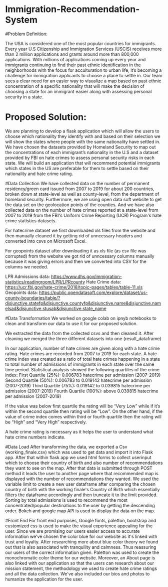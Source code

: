 # Immigration-Recommendation-System

#Problem Definition: 

The USA is considered one of the most popular countries for immigrants. Every year U.S Citizenship and Immigration Services (USCIS) receives more than 2 million applications and grants around more than 800,000 applications.  With millions of applications coming up every year and immigrants continuing to find their past ethnic identification in the neighborhoods with the focus for acculturation to urban life, it’s becoming a challenge for immigration applicants to choose a place to settle in. Our team sees a clear need for an easier way to visualize a map based on past ethnic concentration of a specific nationality that will make the decision of choosing a state for an immigrant easier along with assessing personal security in a state. 

# Proposed Solution: 

We are planning to develop a flask application which will allow the users to choose which nationality they identify with and based on their selection we will show the states where people with the same nationality have settled in. We have chosen the datasets provided by Homeland Security to map out the concentrations of each immigrant’s nationality in the U.S and a dataset provided by FBI on hate crimes to assess personal security risks in each state. We will build an application that will recommend potential immigrants which states in the US are preferable for them to settle based on their nationality and hate crime rating. 

#Data Collection
We have collected data on the number of permanent residency/green card issued from 2007 to 2019 for about 200 countries, broken down at state-level as well as county-level, from the department of homeland security. Furthermore, we are using open data soft website to get the data set on the geolocation points of the counties.  And we have also collected data on the number of hate crimes reported at a state-level from 2007 to 2019 from the FBI's Uniform Crime Reporting (UCR) Program's hate crime statistics datasets.

For hatecrime dataset we first downloaded xls files from the website and then manually cleaned it by getting rid of unncessary headers and converted into csvs on Microsoft Excel.

For geopoints dataset after downloading it as xls file (as csv file was corrupted) from the website we got rid of unncessary columns manually because it was giving errors and then we converted into CSV for the columns we needed.

LPR Admissions data: https://www.dhs.gov/immigration-statistics/readingroom/LPR/LPRcounty
Hate Crime data: https://ucr.fbi.gov/hate-crime/2018/topic-pages/tables/table-11.xls
Geopoints data: https://public.opendatasoft.com/explore/dataset/us-county-boundaries/table/?disjunctive.statefp&disjunctive.countyfp&disjunctive.name&disjunctive.namelsad&disjunctive.stusab&disjunctive.state_name

#Data Transformation
We worked on google colab on ipnyb notebooks to clean and transform our data to use it for our proposed solution. 

We extracted the data from the collected csvs and then cleaned it. After cleaning we merged the three different datasets into one (result_dataframe)  

In our application, number of hate crimes are given along with a hate crime rating. Hate crimes are recorded from 2007 to 2019 for each state. A hate crime index was created as a ratio of total hate crimes happening in a state to  total number of admissions of immigrants in each state over the same time period. Statistical analysis showed the following quartiles of the crime index:
First Quartile (25%):  0.006783 hatecrime per admission (2007-2019)
Second Quartile (50%):  0.006783 to 0.019142 hatecrime per admission (2007-2019)
Third Quartile (75%): 0.019142 to 0.039815 hatecrime per admission (2007-2019)
Fourth Quartile (100%):  above 0.039815 hatecrime per admission (2007-2019)

If the value was below first quartile the rating will be “Very Low” while if it’s within the second quartile then rating will be “Low”. On the other hand, if the value of crime index comes within third or fourth quartile then the rating will be “High” and “Very High” respectively. 

A hate crime rating is necessary as it helps the user to understand what hate crime numbers indicate.

#Data Load 
After transforming the data, we exported a Csv (working_finale.csv) which was used to get data and import it into Flask app. 
After that within flask app we used html forms to collect userinput which to choose their country of birth and also number of recommendations they want to see on the map. After that data is submitted through POST method it leads the user to another page where that recommended map is displayed with the number of recommendations they wanted. We used the variable limit to create a new user dataframe after comparing the chosen country of birth with the working finale's Country of Birth which essentially filters the dataframe accordingly and then truncate it to the limit provided. Sorting by total admissions is used to recommend the most concentrated/popular destinations to the user by getting the descending order. Bokeh and google map API is used to display the data on the map. 

#Front End
For front end purposes, Google fonts, paletton, bootstrap and customized css is used to make the visual experience appealing for the user. Since we are promising our users easier access to accurate information we've chosen the color blue for our website as it's linked with trust and loyalty. After researching more about blue color theory we found out that is also associated with tranquility and calmness. Thus reassuring our users of the correct information given. Paletton was used to create the monochromatic color theme for our website. Moreover, an About page is also linked with our application so that the users can research about our mission statement, the methodology we used to create hate crime ratings and all the data collection. We've also included our bios and photos to humanize the application for the user.  